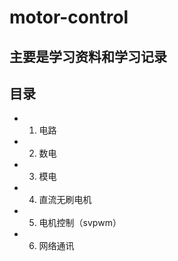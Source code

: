 # motor-control
## 主要是学习资料和学习记录
## 目录
 - 1. 电路
 - 2. 数电
 - 3. 模电
 - 4. 直流无刷电机
 - 5. 电机控制（svpwm）
 - 6. 网络通讯
